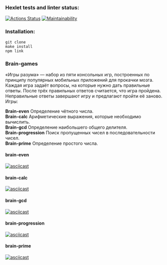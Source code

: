 ### Hexlet tests and linter status:

[![Actions Status](https://github.com/VBuzorina/frontend-project-44/actions/workflows/hexlet-check.yml/badge.svg)](https://github.com/VBuzorina/frontend-project-44/actions)
[![Maintainability](https://api.codeclimate.com/v1/badges/5ff3b2fb9d338da6a964/maintainability)](https://codeclimate.com/github/VBuzorina/frontend-project-44/maintainability)

### Installation:
```  
git clone  
make install  
npm link  
```

### Brain-games
«Игры разума» — набор из пяти консольных игр, построенных по принципу популярных мобильных приложений для прокачки мозга. Каждая игра задаёт вопросы, на которые нужно дать правильные ответы. После трёх правильных ответов считается, что игра пройдена. Неправильные ответы завершают игру и предлагают пройти её заново. Игры:  

**Brain-even** Определение чётного числа.  
**Brain-calc** Арифметические выражения, которые необходимо вычислить.  
**Brain-gcd** Определение наибольшего общего делителя.  
**Brain-progression** Поиск пропущенных чисел в последовательности чисел.  
**Brain-prime** Определение простого числа.  

#### brain-even
[![asciicast](https://asciinema.org/a/qKNURUhyUYa1fA6gcGvxs7B6X.svg)](https://asciinema.org/a/qKNURUhyUYa1fA6gcGvxs7B6X)

#### brain-calc
[![asciicast](https://asciinema.org/a/en21Un1yMgikzfSE1mB3gYLF1.svg)](https://asciinema.org/a/en21Un1yMgikzfSE1mB3gYLF1)

#### brain-gcd
[![asciicast](https://asciinema.org/a/01vIS1RjqDZFQlRbIqgYhSjdv.svg)](https://asciinema.org/a/01vIS1RjqDZFQlRbIqgYhSjdv)

#### brain-progression
[![asciicast](https://asciinema.org/a/G6dCYOOWqp7LwkpwrfN8vKG8F.svg)](https://asciinema.org/a/G6dCYOOWqp7LwkpwrfN8vKG8F)

#### brain-prime
[![asciicast](https://asciinema.org/a/uhL1hjtJgR3s6AgoCFNjjGMfG.svg)](https://asciinema.org/a/uhL1hjtJgR3s6AgoCFNjjGMfG)
